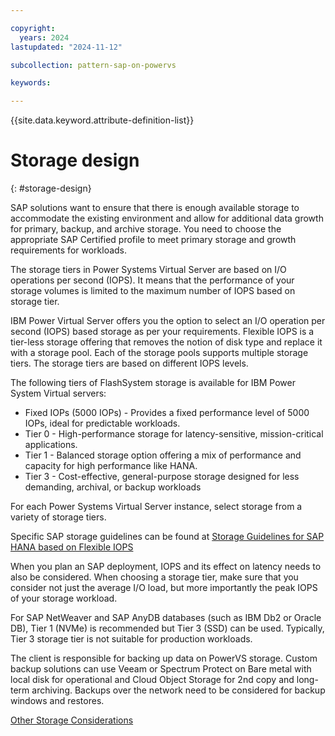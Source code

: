 ```yaml
---

copyright:
  years: 2024
lastupdated: "2024-11-12"

subcollection: pattern-sap-on-powervs

keywords:

---
```


{{site.data.keyword.attribute-definition-list}}

# Storage design
{: #storage-design}

SAP solutions want to ensure that there is enough available storage to accommodate the existing environment and allow for additional data growth for primary, backup, and archive storage. You need to choose the appropriate SAP Certified profile to meet primary storage and growth requirements for workloads.

The storage tiers in Power Systems Virtual Server are based on I/O operations per second (IOPS). It means that the performance of your
storage volumes is limited to the maximum number of IOPS based on storage tier.

IBM Power Virtual Server offers you the option to select an I/O operation per second (IOPS) based storage as per your requirements. Flexible IOPS is a tier-less storage offering that removes the notion of disk type and replace it with a storage pool. Each of the storage pools supports multiple storage tiers. The storage tiers are based on different IOPS levels.


The following tiers of FlashSystem storage is available for IBM Power System Virtual servers:

- Fixed IOPs (5000 IOPs) - Provides a fixed performance level of 5000 IOPs, ideal for predictable workloads.
- Tier 0 - High-performance storage for latency-sensitive, mission-critical applications.
- Tier 1 - Balanced storage option offering a mix of performance and capacity for high performance like HANA.
- Tier 3 - Cost-effective, general-purpose storage designed for less demanding, archival, or backup workloads

For each Power Systems Virtual Server instance, select storage from a variety of storage tiers. 

Specific SAP storage guidelines can be found at [Storage Guidelines for SAP HANA based on Flexible IOPS](/docs/sap?topic=sap-storage-design-considerations#sap-fiops-config)

When you plan an SAP deployment, IOPS and its effect on latency needs to also be considered. When choosing a storage tier, make sure that you consider not just the average I/O load, but more importantly the peak IOPS of your storage workload.

For SAP NetWeaver and SAP AnyDB databases (such as IBM Db2 or Oracle DB), Tier 1 (NVMe) is recommended but Tier 3 (SSD) can be used.
Typically, Tier 3 storage tier is not suitable for production workloads.

The client is responsible for backing up data on PowerVS storage. Custom backup solutions can use Veeam or Spectrum Protect on Bare metal with local disk for operational and Cloud Object Storage for 2nd copy and long-term archiving. Backups over the network need to be considered for backup windows and restores.

[Other Storage Considerations](https://cloud.ibm.com/docs/sap?topic=sap-storage-design-considerations)
